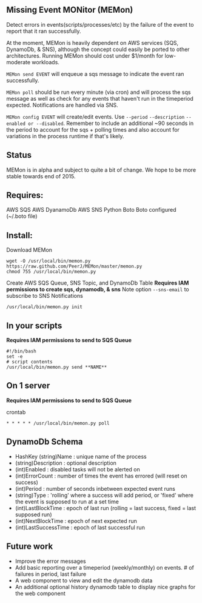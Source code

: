 Missing Event MONitor (MEMon)
---
Detect errors in events(scripts/processes/etc) by the failure of the event to report that it ran successfully.

At the moment, MEMon is heavily dependent on AWS services (SQS, DynamoDb, & SNS), although the concept could easily
be ported to other architectures.  Running MEMon should cost under $1/month for low-moderate workloads.

`MEMon send EVENT` will enqueue a sqs message to indicate the event ran successfully.

`MEMon poll` should be run every minute (via cron) and will process the sqs message as well
as check for any events that haven't run in the timeperiod expected.  Notifications are handled via SNS.

`MEMon config EVENT` will create/edit events. Use `--period` `--description` `--enabled or --disabled`.
Remember to include an additional ~90 seconds in the period to account for the sqs + polling times and also account for variations
in the process runtime if that's likely.

Status
---
MEMon is in alpha and subject to quite a bit of change.  We hope to be more stable towards end of 2015.

Requires:
--
AWS SQS
AWS DyanamoDb
AWS SNS
Python
Boto
Boto configured (~/.boto file)

Install:
--
Download MEMon
```
wget -O /usr/local/bin/memon.py https://raw.github.com/PeerJ/MEMon/master/memon.py
chmod 755 /usr/local/bin/memon.py
```

Create AWS SQS Queue, SNS Topic, and DynamoDb Table **Requires IAM permissions to create sqs, dynamodb, & sns**
Note option `--sns-email` to subscribe to SNS Notifications
```
/usr/local/bin/memon.py init
```

In your scripts
--
**Requires IAM permissions to send to SQS Queue**
```
#!/bin/bash
set -e
# script contents
/usr/local/bin/memon.py send **NAME**
```

On 1 server
--
**Requires IAM permissions to send to SQS Queue**

crontab
```
* * * * * /usr/local/bin/memon.py poll
```

DynamoDb Schema
--
* HashKey (string)Name : unique name of the process
* (string)Description : optional description
* (int)Enabled : disabled tasks will not be alerted on
* (int)ErrorCount : number of times the event has errored (will reset on success)
* (int)Period : number of seconds inbetween expected event runs
* (string)Type : 'rolling' where a success will add period, or 'fixed' where the event is supposed to run at a set time
* (int)LastBlockTime : epoch of last run (rolling = last success, fixed = last supposed run)
* (int)NextBlockTime : epoch of next expected run
* (int)LastSuccessTime : epoch of last successful run

Future work
--
* Improve the error messages
* Add basic reporting over a timeperiod (weekly/monthly) on events. # of failures in period, last failure
* A web component to view and edit the dynamodb data
* An additional optional history dynamodb table to display nice graphs for the web component
